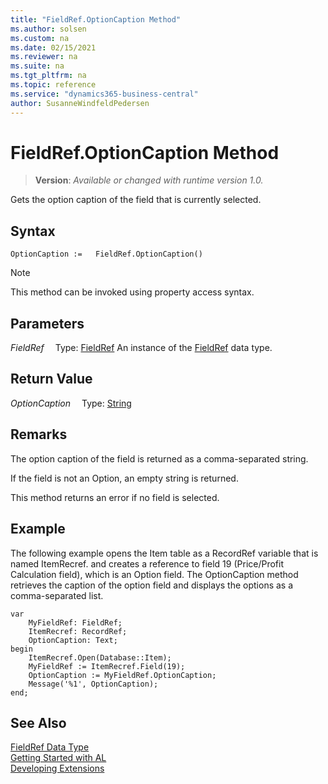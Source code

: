 ```yaml
---
title: "FieldRef.OptionCaption Method"
ms.author: solsen
ms.custom: na
ms.date: 02/15/2021
ms.reviewer: na
ms.suite: na
ms.tgt_pltfrm: na
ms.topic: reference
ms.service: "dynamics365-business-central"
author: SusanneWindfeldPedersen
---
```

[//]: # (START>DO_NOT_EDIT)
[//]: # (IMPORTANT:Do not edit any of the content between here and the END>DO_NOT_EDIT.)
[//]: # (Any modifications should be made in the .xml files in the ModernDev repo.)
# FieldRef.OptionCaption Method
> **Version**: _Available or changed with runtime version 1.0._

Gets the option caption of the field that is currently selected.


## Syntax
```
OptionCaption :=   FieldRef.OptionCaption()
```
> [!NOTE]
> This method can be invoked using property access syntax.

## Parameters
*FieldRef*
&emsp;Type: [FieldRef](fieldref-data-type.md)
An instance of the [FieldRef](fieldref-data-type.md) data type.

## Return Value
*OptionCaption*
&emsp;Type: [String](../string/string-data-type.md)



[//]: # (IMPORTANT: END>DO_NOT_EDIT)

## Remarks

The option caption of the field is returned as a comma-separated string.  
  
If the field is not an Option, an empty string is returned.  
  
This method returns an error if no field is selected.  
  
## Example

The following example opens the Item table as a RecordRef variable that is named ItemRecref. and creates a reference to field 19 \(Price/Profit Calculation field\), which is an Option field. The OptionCaption method retrieves the caption of the option field and displays the options as a comma-separated list. 

```al
var
    MyFieldRef: FieldRef;
    ItemRecref: RecordRef;
    OptionCaption: Text;
begin
    ItemRecref.Open(Database::Item);  
    MyFieldRef := ItemRecref.Field(19);  
    OptionCaption := MyFieldRef.OptionCaption;  
    Message('%1', OptionCaption);  
end;
```  
  
## See Also

[FieldRef Data Type](fieldref-data-type.md)  
[Getting Started with AL](../../devenv-get-started.md)  
[Developing Extensions](../../devenv-dev-overview.md)